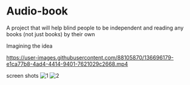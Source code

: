 # Audio-book
A project that will help blind people to be independent and reading any books (not just books) by their own

Imagining the idea

https://user-images.githubusercontent.com/88105870/136696179-e1ca77b8-4ad4-4414-9401-7621029c2668.mp4


screen shots
![1](https://user-images.githubusercontent.com/88105870/136696199-959a993e-fcfe-418a-b0be-88c293b02fe4.jpg)
![2](https://user-images.githubusercontent.com/88105870/136696203-994b741f-b026-46ef-98b0-0a49d4b197be.jpg)
